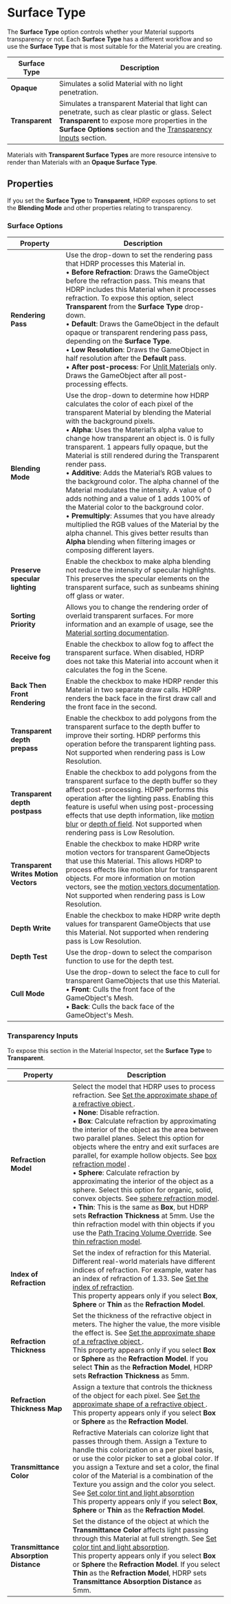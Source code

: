 # Surface Type

The **Surface Type** option controls whether your Material supports transparency or not. Each **Surface Type** has a different workflow and so use the **Surface Type** that is most suitable for the Material you are creating.

| **Surface Type** | **Description**                                              |
| ---------------- | ------------------------------------------------------------ |
| **Opaque**       | Simulates a solid Material with no light penetration. |
| **Transparent**  | Simulates a transparent Material that light can penetrate, such as clear plastic or glass. Select **Transparent** to expose more properties in the **Surface Options** section and the [Transparency Inputs](#TransparencyInputs) section. |

Materials with **Transparent Surface Types** are more resource intensive to render than Materials with an **Opaque Surface Type**.

## Properties

If you set the **Surface Type** to **Transparent**, HDRP exposes options to set the **Blending Mode** and other properties relating to transparency.

### Surface Options

| Property                              | Description                                                  |
| ------------------------------------- | ------------------------------------------------------------ |
| **Rendering Pass**                    | Use the drop-down to set the rendering pass that HDRP processes this Material in.<br />&#8226; **Before Refraction**: Draws the GameObject before the refraction pass. This means that HDRP includes this Material when it processes refraction. To expose this option, select **Transparent** from the **Surface Type** drop-down.<br />&#8226; **Default**: Draws the GameObject in the default opaque or transparent rendering pass pass, depending on the **Surface Type**.<br />&#8226; **Low Resolution**: Draws the GameObject in half resolution after the **Default** pass.<br />&#8226; **After post-process**: For [Unlit Materials](Unlit-Shader.md) only. Draws the GameObject after all post-processing effects. |
| **Blending Mode**                     | Use the drop-down to determine how HDRP calculates the color of each pixel of the transparent Material by blending the Material with the background pixels.<br />&#8226; **Alpha**: Uses the Material’s alpha value to change how transparent an object is. 0 is fully transparent. 1 appears fully opaque, but the Material is still rendered during the Transparent render pass. <br />&#8226; **Additive**: Adds the Material’s RGB values to the background color. The alpha channel of the Material modulates the intensity. A value of 0 adds nothing and a value of 1 adds 100% of the Material color to the background color.<br />&#8226; **Premultiply**: Assumes that you have already multiplied the RGB values of the Material by the alpha channel. This gives better results than **Alpha** blending when filtering images or composing different layers. |
| **Preserve specular lighting**        | Enable the checkbox to make alpha blending not reduce the intensity of specular highlights. This preserves the specular elements on the transparent surface, such as sunbeams shining off glass or water. |
| **Sorting Priority**                  | Allows you to change the rendering order of overlaid transparent surfaces. For more information and an example of usage, see the [Material sorting documentation](Renderer-And-Material-Priority.md#SortingByMaterial). |
| **Receive fog**                       | Enable the checkbox to allow fog to affect the transparent surface. When disabled, HDRP does not take this Material into account when it calculates the fog in the Scene. |
| **Back Then Front Rendering**         | Enable the checkbox to make HDRP render this Material in two separate draw calls. HDRP renders the back face in the first draw call and the front face in the second. |
| **Transparent depth prepass**         | Enable the checkbox to add polygons from the transparent surface to the depth buffer to improve their sorting. HDRP performs this operation before the transparent lighting pass. Not supported when rendering pass is Low Resolution. |
| **Transparent depth postpass**        | Enable the checkbox to add polygons from the transparent surface to the depth buffer so they affect post-processing. HDRP performs this operation after the lighting pass. Enabling this feature is useful when using post-processing effects that use depth information, like [motion blur](Post-Processing-Motion-Blur.md) or [depth of field](Post-Processing-Depth-of-Field.md). Not supported when rendering pass is Low Resolution. |
| **Transparent Writes Motion Vectors** | Enable the checkbox to make HDRP write motion vectors for transparent GameObjects that use this Material. This allows HDRP to process effects like motion blur for transparent objects. For more information on motion vectors, see the [motion vectors documentation](Motion-Vectors.md). Not supported when rendering pass is Low Resolution. |
| **Depth Write**                       | Enable the checkbox to make HDRP write depth values for transparent GameObjects that use this Material. Not supported when rendering pass is Low Resolution. |
| **Depth Test**                        | Use the drop-down to select the comparison function to use for the depth test. |
| **Cull Mode**                         | Use the drop-down to select the face to cull for transparent GameObjects that use this Material.<br/>&#8226; **Front**: Culls the front face of the GameObject's Mesh.<br/>&#8226; **Back**: Culls the back face of the GameObject's Mesh. |

<a name="TransparencyInputs"></a>

### Transparency Inputs

To expose this section in the Material Inspector, set the **Surface Type** to **Transparent**.

| **Property**                          | **Description**                                              |
| ------------------------------------- | ------------------------------------------------------------ |
| **Refraction Model**                  | Select the model that HDRP uses to process refraction. See [Set the approximate shape of a refractive object ](refraction-use.md#set-shape).<br />&#8226; **None**: Disable refraction.<br />&#8226; **Box**:  Calculate refraction by approximating the interior of the object as the area between two parallel planes. Select this option for objects where the entry and exit surfaces are parallel, for example hollow objects. See [box refraction model](refraction-models.md#sphere-refraction-model) .<br />&#8226; **Sphere**: Calculate refraction by approximating the interior of the object as a sphere. Select this option for organic, solid, convex objects. See [sphere refraction model](refraction-models.md#box-refraction-model).<br />&#8226; **Thin**: This is the same as **Box**, but HDRP sets **Refraction Thickness** at 5mm. Use the thin refraction model with thin objects if you use the [Path Tracing Volume Override](Ray-Tracing-Path-Tracing.md). See [thin refraction model](refraction-models.md#thin-refraction-model). |
| **Index of Refraction**               | Set the index of refraction for this Material. Different real-world materials have different indices of refraction. For example, water has an index of refraction of 1.33. See [Set the index of refraction](refraction-use.md#set-ior).<br />This property appears only if you select **Box**, **Sphere** or **Thin** as the **Refraction Model**. |
| **Refraction Thickness**              | Set the thickness of the refractive object in meters. The higher the value, the more visible the effect is. See [Set the approximate shape of a refractive object ](refraction-use.md#set-shape). <br />This property appears only if you select **Box** or **Sphere** as the **Refraction Model**. If you select **Thin** as the **Refraction Model**, HDRP sets **Refraction Thickness** as 5mm. |
| **Refraction Thickness Map**          | Assign a texture that controls the thickness of the object for each pixel. See [Set the approximate shape of a refractive object ](refraction-use.md#set-shape).<br />This property appears only if you select **Box** or **Sphere** as the **Refraction Model**. |
| **Transmittance Color**               | Refractive Materials can colorize light that passes through them. Assign a Texture to handle this colorization on a per pixel basis, or use the color picker to set a global color. If you assign a Texture and set a color, the final color of the Material is a combination of the Texture you assign and the color you select. See [Set color tint and light absorption](refraction-use.md#set-absorption)<br>This property appears only if you select **Box**, **Sphere** or **Thin** as the **Refraction Model**. |
| **Transmittance Absorption Distance** | Set the distance of the object at which the **Transmittance Color** affects light passing through this Material at full strength. See [Set color tint and light absorption](refraction-use.md#set-absorption).<br>This property appears only if you select **Box** or **Sphere** the **Refraction Model**. If you select **Thin** as the **Refraction Model**, HDRP sets **Transmittance Absorption Distance** as 5mm. |

